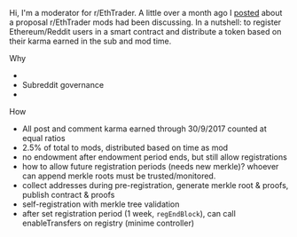 Hi, I'm a moderator for r/EthTrader. A little over a month ago I [posted](https://www.reddit.com/r/ethtrader/comments/72scaj/ethtrader_the_dappening/) about a proposal r/EthTrader mods had been discussing. In a nutshell: to register Ethereum/Reddit users in a smart contract and distribute a token based on their karma earned in the sub and mod time.

Why

*
* Subreddit governance
*

How

* All post and comment karma earned through 30/9/2017 counted at equal ratios
* 2.5% of total to mods, distributed based on time as mod
* no endowment after endowment period ends, but still allow registrations
* how to allow future registration periods (needs new merkle)? whoever can append merkle roots must be trusted/monitored.
* collect addresses during pre-registration, generate merkle root & proofs, publish contract & proofs
* self-registration with merkle tree validation
* after set registration period (1 week, `regEndBlock`), can call enableTransfers on registry (minime controller)
